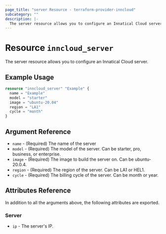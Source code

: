 ```yaml
---
page_title: "server Resource - terraform-provider-inncloud"
subcategory: ""
description: |-
  The server resource allows you to configure an Innatical Cloud server.
---
```


# Resource `inncloud_server`

The server resource allows you to configure an Innatical Cloud server.

## Example Usage

```terraform
resource "inncloud_server" "Example" {
  name = "Example"
  model = "starter"
  image = "ubuntu-20.04"
  region = "LA1"
  cycle = "month"
}
```

## Argument Reference

- `name` - (Required) The name of the server
- `model` - (Required) The model of the server. Can be starter, pro, business, or enterprise.
- `image` - (Required) The image to build the server on. Can be ubuntu-20.0.4.
- `region` - (Required) The region of the server. Can be LA1 or HEL1.
- `cycle` - (Required) The billing cycle of the server. Can be month or year.

## Attributes Reference

In addition to all the arguments above, the following attributes are exported.

### Server

- `ip` - The server's IP.
